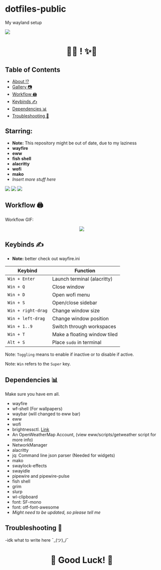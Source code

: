 # dotfiles-public
My wayland setup

<img src='/screenshots/yeeyee.jpg'>

<h1 align="center">🚀✨ ! ✨🚀</h1>


## Table of Contents

- [About ⁉️](#about)
- [Gallery 📷](#gal)
- [Workflow 🖨️](#workflow)
- [Keybinds ✍️](#keybinds)
- [Dependencies 📊](#deps)
- [Troubleshooting 🔫](#trouble)

<a id="about"></a>

## Starring:

- **Note:** This repository might be out of date, due to my laziness
- **wayfire**
- **eww**
- **fish shell**
- **alacritty**
- **wofi**
- **mako**
- *Insert more stuff here*


<a id="gal"></a>
<img src='/screenshots/sidebar.png'>
<img src='/screenshots/firefox.png'>
<img src='/screenshots/center.png'>

<a id="workflow"></a>

## Workflow 🖨️
Workflow GIF:

<p align="center">
  <img src="https://github.com/vggscqq/preview/blob/main/workflow.gif">
</p>


<a id="keybinds"></a>
## Keybinds ✍️

- **Note:** better check out wayfire.ini

|        Keybind         |                 Function                 |
| ---------------------- | ---------------------------------------- |
| `Win + Enter`          | Launch terminal (alacritty)              |
| `Win + Q`              | Close window                             |
| `Win + D`              | Open wofi menu                           |
| `Win + S`              | Open/close sidebar                       |
| `Win + right-drag`     | Change window size                       |
| `Win + left-drag`      | Change window position                   |
| `Win + 1..9`           | Switch through workspaces                |
| `Win + T`              | Make a floating window tiled             |
| `Alt + S`              | Place `sudo` in terminal                 |

Note: `Toggling` means to enable if inactive or to disable if active.

Note: `Win` refers to the `Super` key.

<a id="deps"></a>
## Dependencies 📊
Make sure you have em all.

-    wayfire
-    wf-shell (For wallpapers)
-    waybar (will changed to eww bar)
-    eww
-    wofi
-    brightnessctl. [Link](https://github.com/Hummer12007/brightnessctl)
-    An OpenWeatherMap Account, (view eww/scripts/getweather script for more info)
-    NetworkManager
-    alacritty
-    jq: Command line json parser (Needed for widgets)
-    mako
-    swaylock-effects
-    swayidle
-    pipewire and pipewire-pulse
-    fish shell
-    grim
-    slurp
-    wl-clipboard
-    font: SF-mono
-    font: otf-font-awesome
-    *Might need to be updated, so please tell me*

<a id="trouble"></a>
## Troubleshooting 🔫
-idk what to write here ¯\_(ツ)_/¯


<h1 align="center">🌟 Good Luck! 🌟</h1>
